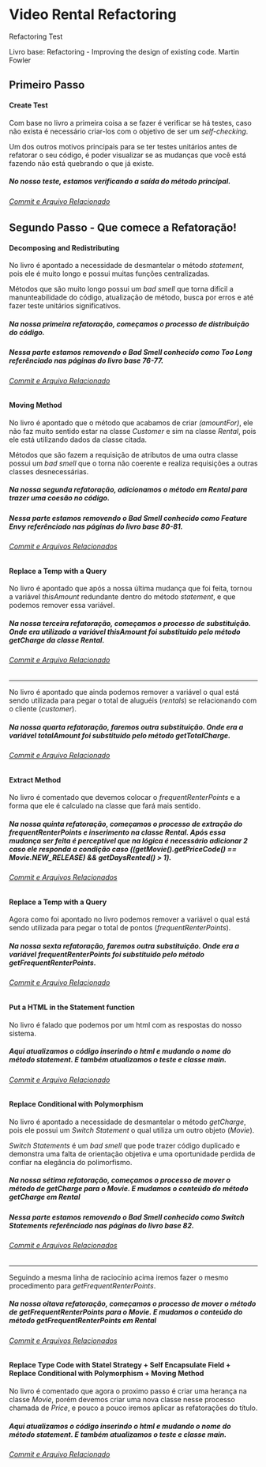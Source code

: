 ﻿# Video Rental Refactoring
Refactoring Test

Livro base: Refactoring - Improving the design of existing code.
Martin Fowler

## Primeiro Passo

#### Create Test

Com base no livro a primeira coisa a se fazer é verificar se há testes, caso não exista é necessário criar-los com o objetivo de ser um *self-checking*.

Um dos outros motivos principais para se ter testes unitários antes de refatorar o seu código, é poder visualizar se as mudanças que você está fazendo não está quebrando o que já existe.

##### No nosso teste, estamos verificando a saída do método principal. 

###### [Commit e Arquivo Relacionado](https://github.com/hi-hi-ray/video-rental-refactoring/blob/e6fb7c3c4dfc245d0fc82b26e71a88b03ec8cc62/video-rental-refactoring/test/CustomerTest.java)

## Segundo Passo - Que comece a Refatoração!

#### Decomposing and Redistributing

No livro é apontado a necessidade de desmantelar o método *statement*, pois ele é muito longo e possui muitas funções centralizadas. 

Métodos que são muito longo possui um *bad smell* que torna difícil a manunteabilidade do código, atualização de método, busca por erros e até fazer teste unitários significativos.


##### Na nossa primeira refatoração, começamos o processo de distribuição do código.
 
##### Nessa parte estamos removendo o *Bad Smell* conhecido como *Too Long* referênciado nas páginas do livro base 76-77. 

###### [Commit e Arquivo Relacionado](https://github.com/hi-hi-ray/video-rental-refactoring/blob/ccb0791b3a7cc5c48470aa5074c68ea47c6c785d/video-rental-refactoring/src/com/refactoring/Customer.java)


#### Moving Method

No livro é apontado que o método que acabamos de criar *(amountFor)*, ele não faz muito sentido estar na classe *Customer* e sim na classe *Rental*, pois ele está utilizando dados da classe citada.

Métodos que são fazem a requisição de atributos de uma outra classe possui um *bad smell* que o torna não coerente e realiza requisições a outras classes desnecessárias.


##### Na nossa segunda refatoração, adicionamos o método em *Rental* para trazer uma coesão no código.
 
##### Nessa parte estamos removendo o *Bad Smell* conhecido como *Feature Envy* referênciado nas páginas do livro base 80-81. 

###### [Commit e Arquivos Relacionados](https://github.com/hi-hi-ray/video-rental-refactoring/commit/6848de65b39c1253cc27849a7c52e78ce5c48528)


#### Replace a Temp with a Query

No livro é apontado que após a nossa última mudança que foi feita, tornou a variável *thisAmount* redundante dentro do método *statement*, e que podemos remover essa variável.
 

##### Na nossa terceira refatoração, começamos o processo de substituição. Onde era utilizado a variável *thisAmount* foi substituido pelo método *getCharge* da classe *Rental*.

###### [Commit e Arquivo Relacionado](https://github.com/hi-hi-ray/video-rental-refactoring/blob/ff7974e3fbefc98ade2592a2f2d2522912735842/video-rental-refactoring/src/com/refactoring/Customer.java)

------------

No livro é apontado que ainda podemos remover a variável o qual está sendo utilizada para pegar o total de aluguéis (*rentals*) se relacionando com o cliente (*customer*).


##### Na nossa quarta refatoração, faremos outra substituição. Onde era a variável *totalAmount* foi substituido pelo método *getTotalCharge*.

###### [Commit e Arquivo Relacionado](https://github.com/hi-hi-ray/video-rental-refactoring/blob/62d0d8effaf1252a047bd458e0d7b77da86d3436/video-rental-refactoring/src/com/refactoring/Customer.java)


#### Extract Method

No livro é comentado que devemos colocar o *frequentRenterPoints* e a forma que ele é calculado na classe que fará mais sentido.
 

##### Na nossa quinta refatoração, começamos o processo de extração do *frequentRenterPoints* e inserimento na classe *Rental*. Após essa mudança ser feita é perceptível que na lógica é necessário adicionar 2 caso ele responda a condição caso (*(getMovie().getPriceCode() == Movie.NEW_RELEASE) && getDaysRented() > 1*).

###### [Commit e Arquivos Relacionados](https://github.com/hi-hi-ray/video-rental-refactoring/commit/c8d9380e1eb35f2b45533209ca1c9de24c695d9a#diff-04c6e90faac2675aa89e2176d2eec7d8)


#### Replace a Temp with a Query

Agora como foi apontado no livro podemos remover a variável o qual está sendo utilizada para pegar o total de pontos (*frequentRenterPoints*).


##### Na nossa sexta refatoração, faremos outra substituição. Onde era a variável *frequentRenterPoints* foi substituido pelo método *getFrequentRenterPoints*.

###### [Commit e Arquivo Relacionado](https://github.com/hi-hi-ray/video-rental-refactoring/blob/80e20901155ededfa53dafe12b45b15811bbbc0c/video-rental-refactoring/src/com/refactoring/Customer.java)


#### Put a HTML in the Statement function

No livro é falado que podemos por um html com as respostas do nosso sistema.

##### Aqui atualizamos o código inserindo o html e mudando o nome do método *statement*. E também atualizamos o teste e classe main.

###### [Commit e Arquivo Relacionado](https://github.com/hi-hi-ray/video-rental-refactoring/blob/42b95d5ca626e24afd7e28515c6f0b9f1c7e9dc4)

                          
#### Replace Conditional with Polymorphism

No livro é apontado a necessidade de desmantelar o método *getCharge*, pois ele possui um *Switch Statement* o qual utiliza um outro objeto (*Movie*). 

*Switch Statements* é um *bad smell* que pode trazer código duplicado e demonstra uma falta de orientação objetiva e uma oportunidade perdida de confiar na elegância do polimorfismo.


##### Na nossa sétima refatoração, começamos o processo de mover o método de *getCharge* para o *Movie*. E mudamos o conteúdo do método *getCharge* em *Rental* 
 
##### Nessa parte estamos removendo o *Bad Smell* conhecido como *Switch Statements* referênciado nas páginas do livro base 82. 

###### [Commit e Arquivos Relacionados](https://github.com/hi-hi-ray/video-rental-refactoring/commit/5757e0345c190ff63c76e7ef7684e8d5ebb48c4c)

------------

Seguindo a mesma linha de raciocínio acima iremos fazer o mesmo procedimento para *getFrequentRenterPoints*.


##### Na nossa oitava refatoração, começamos o processo de mover o método de *getFrequentRenterPoints* para o *Movie*. E mudamos o conteúdo do método *getFrequentRenterPoints* em *Rental* 

###### [Commit e Arquivos Relacionados](https://github.com/hi-hi-ray/video-rental-refactoring/commit/888a8ed9dee9a07507e0be98b7463ce55695eba1)


#### Replace Type Code with Statel Strategy + Self Encapsulate Field + Replace Conditional with Polymorphism + Moving Method

No livro é comentado que agora o proximo passo é criar uma herança na classe *Movie*, porém devemos criar uma nova classe nesse processo chamada de *Price*, e pouco a pouco iremos aplicar as refatorações do título.

##### Aqui atualizamos o código inserindo o html e mudando o nome do método *statement*. E também atualizamos o teste e classe main.

###### [Commit e Arquivo Relacionado](https://github.com/hi-hi-ray/video-rental-refactoring/blob/42b95d5ca626e24afd7e28515c6f0b9f1c7e9dc4)

